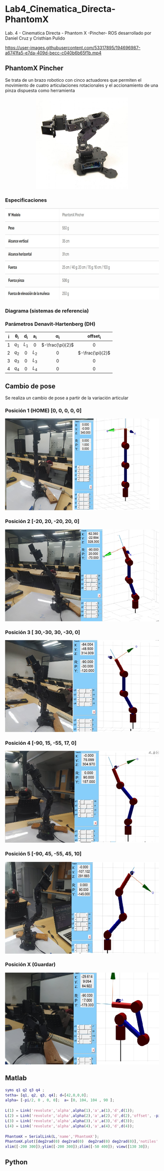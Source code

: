 # Lab4_Cinematica_Directa-PhantomX
Lab. 4 - Cinematica Directa - Phantom X -Pincher- ROS  desarrollado por Daniel Cruz y Cristhian Pulido


https://user-images.githubusercontent.com/53317895/194696987-a6741fa5-e7da-409d-becc-c040b6b65f1b.mp4


## PhantomX Pincher 
Se trata de un brazo robotico con cinco actuadores que permiten el movimiento de cuatro articulaciones rotacionales y el accionamiento de una pinza dispuesta como herramienta 
<p align="center"><img height=300 src="./Multimedia_lab4/phantomx-pincher-programmable-robotic-arm.jpg" alt="Menu" /></p>

### Especificaciones
<p align="center"><img height=300 src="./Multimedia_lab4/phantomx-pincher.jpg" alt="Menu" /></p>

### Diagrama (sistemas de referencia) 

### Parámetros Denavit-Hartenberg (DH) 
<div align="center">

| $\mathbf{i}$ | $\mathbf{\theta_i}$ | $\mathbf{d_i}$ | $\mathbf{a_i}$ | $\mathbf{\alpha_i}$ |$\mathbf{offset_i}$ |
|:------------:|:-------------------:|:--------------:|:--------------:|:-------------------:|:-------------------:|
|      $1$     |         $q_1$       |      $L_1$     |       $0$      |   $-\frac{\pi}{2}$  |         $0$         |
|      $2$     |         $q_2$       |       $0$      |      $L_2$     |         $0$         |   $-\frac{\pi}{2}$  |
|      $3$     |         $q_3$       |       $0$      |      $L_3$     |         $0$         |         $0$         |
|      $4$     |         $q_4$       |       $0$      |      $L_4$     |         $0$         |         $0$         |

</div>


## Cambio de pose

Se realiza un cambio de pose a partir de la variación articular 

### Posición 1 (HOME)  [0, 0, 0, 0, 0]
<p align="center"><img height=300 src="./Multimedia_lab4/1b.jpeg" alt="Menu" /></p>

### Posición 2  [-20, 20, -20, 20, 0]
<p align="center"><img height=300 src="./Multimedia_lab4/2b.jpeg" alt="Menu" /></p>

### Posición 3  [ 30,-30, 30, -30, 0]
<p align="center"><img height=300 src="./Multimedia_lab4/3b.jpeg" alt="Menu" /></p>

### Posición 4  [-90, 15, -55, 17, 0]
<p align="center"><img height=300 src="./Multimedia_lab4/4b.jpeg" alt="Menu" /></p>

### Posición 5  [-90, 45, -55, 45, 10]
<p align="center"><img height=300 src="./Multimedia_lab4/5b.jpeg" alt="Menu" /></p>

### Posición X  (Guardar) 

<p align="center"><img height=300 src="./Multimedia_lab4/9b.jpeg" alt="Menu" /></p>


## Matlab
```matlab
syms q1 q2 q3 q4 ; 
tetha= [q1, q2, q3, q4]; d=[42,0,0,0];
alpha= [-pi/2, 0 , 0, 0];  a= [0, 104, 104 , 90 ];

L(1) = Link('revolute','alpha',alpha(1),'a',a(1),'d',d(1));
L(2) = Link('revolute','alpha',alpha(2),'a',a(2),'d',d(2),'offset', -pi/2);
L(3) = Link('revolute','alpha',alpha(3),'a',a(3),'d',d(3));
L(4) = Link('revolute','alpha',alpha(4),'a',a(4),'d',d(4));

PhantomX = SerialLink(L,'name','PhantomX');
PhantomX.plot([deg2rad(0) deg2rad(0)  deg2rad(0) deg2rad(0)],'notiles','noname'); % Pose #1 (HOME)
xlim([-200 300]);ylim([-200 300]);zlim([-50 400]); view([130 30]);
```
## Python
